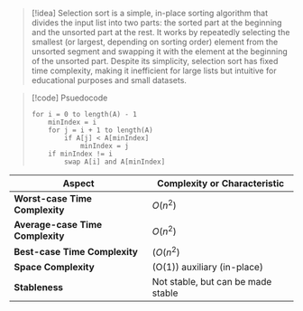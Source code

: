 > [!idea]
> Selection sort is a simple, in-place sorting algorithm that divides the input list into two parts: the sorted part at the beginning and the unsorted part at the rest. It works by repeatedly selecting the smallest (or largest, depending on sorting order) element from the unsorted segment and swapping it with the element at the beginning of the unsorted part. Despite its simplicity, selection sort has fixed time complexity, making it inefficient for large lists but intuitive for educational purposes and small datasets.

> [!code] Psuedocode
> ```
> for i = 0 to length(A) - 1
>     minIndex = i
>     for j = i + 1 to length(A)
>         if A[j] < A[minIndex]
>             minIndex = j
>     if minIndex != i
>         swap A[i] and A[minIndex]
> ```

| Aspect                           | Complexity or Characteristic       |
| -------------------------------- | ---------------------------------- |
| **Worst-case Time Complexity**   | $O(n^2)$                           |
| **Average-case Time Complexity** | $O(n^2)$                           |
| **Best-case Time Complexity**    | \($O(n^2)$                         |
| **Space Complexity**             | \(O(1)\) auxiliary (in-place)      |
| **Stableness**                   | Not stable, but can be made stable |

